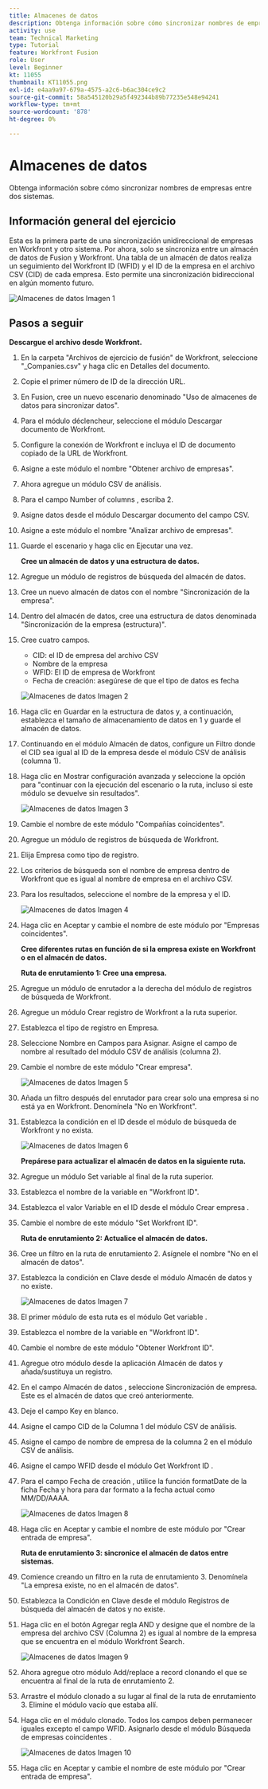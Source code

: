 ```yaml
---
title: Almacenes de datos
description: Obtenga información sobre cómo sincronizar nombres de empresas entre dos sistemas. (Debe tener entre 60 y 160 caracteres, pero 59 caracteres)
activity: use
team: Technical Marketing
type: Tutorial
feature: Workfront Fusion
role: User
level: Beginner
kt: 11055
thumbnail: KT11055.png
exl-id: e4aa9a97-679a-4575-a2c6-b6ac304ce9c2
source-git-commit: 58a545120b29a5f492344b89b77235e548e94241
workflow-type: tm+mt
source-wordcount: '878'
ht-degree: 0%

---
```


# Almacenes de datos

Obtenga información sobre cómo sincronizar nombres de empresas entre dos sistemas.

## Información general del ejercicio

Esta es la primera parte de una sincronización unidireccional de empresas en Workfront y otro sistema. Por ahora, solo se sincroniza entre un almacén de datos de Fusion y Workfront. Una tabla de un almacén de datos realiza un seguimiento del Workfront ID (WFID) y el ID de la empresa en el archivo CSV (CID) de cada empresa. Esto permite una sincronización bidireccional en algún momento futuro.

![Almacenes de datos Imagen 1](../12-exercises/assets/data-stores-walkthrough-1.png)

## Pasos a seguir

**Descargue el archivo desde Workfront.**

1. En la carpeta &quot;Archivos de ejercicio de fusión&quot; de Workfront, seleccione &quot;_Companies.csv&quot; y haga clic en Detalles del documento.
1. Copie el primer número de ID de la dirección URL.
1. En Fusion, cree un nuevo escenario denominado &quot;Uso de almacenes de datos para sincronizar datos&quot;.
1. Para el módulo déclencheur, seleccione el módulo Descargar documento de Workfront.
1. Configure la conexión de Workfront e incluya el ID de documento copiado de la URL de Workfront.
1. Asigne a este módulo el nombre &quot;Obtener archivo de empresas&quot;.
1. Ahora agregue un módulo CSV de análisis.
1. Para el campo Number of columns , escriba 2.
1. Asigne datos desde el módulo Descargar documento del campo CSV.
1. Asigne a este módulo el nombre &quot;Analizar archivo de empresas&quot;.
1. Guarde el escenario y haga clic en Ejecutar una vez.

   **Cree un almacén de datos y una estructura de datos.**

1. Agregue un módulo de registros de búsqueda del almacén de datos.
1. Cree un nuevo almacén de datos con el nombre &quot;Sincronización de la empresa&quot;.
1. Dentro del almacén de datos, cree una estructura de datos denominada &quot;Sincronización de la empresa (estructura)&quot;.
1. Cree cuatro campos.

   + CID: el ID de empresa del archivo CSV
   + Nombre de la empresa
   + WFID: El ID de empresa de Workfront
   + Fecha de creación: asegúrese de que el tipo de datos es fecha

   ![Almacenes de datos Imagen 2](../12-exercises/assets/data-stores-walkthrough-2.png)

1. Haga clic en Guardar en la estructura de datos y, a continuación, establezca el tamaño de almacenamiento de datos en 1 y guarde el almacén de datos.
1. Continuando en el módulo Almacén de datos, configure un Filtro donde el CID sea igual al ID de la empresa desde el módulo CSV de análisis (columna 1).
1. Haga clic en Mostrar configuración avanzada y seleccione la opción para &quot;continuar con la ejecución del escenario o la ruta, incluso si este módulo se devuelve sin resultados&quot;.

   ![Almacenes de datos Imagen 3](../12-exercises/assets/data-stores-walkthrough-3.png)

1. Cambie el nombre de este módulo &quot;Compañías coincidentes&quot;.
1. Agregue un módulo de registros de búsqueda de Workfront.
1. Elija Empresa como tipo de registro.
1. Los criterios de búsqueda son el nombre de empresa dentro de Workfront que es igual al nombre de empresa en el archivo CSV.
1. Para los resultados, seleccione el nombre de la empresa y el ID.

   ![Almacenes de datos Imagen 4](../12-exercises/assets/data-stores-walkthrough-4.png)

1. Haga clic en Aceptar y cambie el nombre de este módulo por &quot;Empresas coincidentes&quot;.

   **Cree diferentes rutas en función de si la empresa existe en Workfront o en el almacén de datos.**

   **Ruta de enrutamiento 1: Cree una empresa.**

1. Agregue un módulo de enrutador a la derecha del módulo de registros de búsqueda de Workfront.
1. Agregue un módulo Crear registro de Workfront a la ruta superior.
1. Establezca el tipo de registro en Empresa.
1. Seleccione Nombre en Campos para Asignar. Asigne el campo de nombre al resultado del módulo CSV de análisis (columna 2).
1. Cambie el nombre de este módulo &quot;Crear empresa&quot;.

   ![Almacenes de datos Imagen 5](../12-exercises/assets/data-stores-walkthrough-5.png)

1. Añada un filtro después del enrutador para crear solo una empresa si no está ya en Workfront. Denomínela &quot;No en Workfront&quot;.
1. Establezca la condición en el ID desde el módulo de búsqueda de Workfront y no exista.

   ![Almacenes de datos Imagen 6](../12-exercises/assets/data-stores-walkthrough-6.png)

   **Prepárese para actualizar el almacén de datos en la siguiente ruta.**

1. Agregue un módulo Set variable al final de la ruta superior.
1. Establezca el nombre de la variable en &quot;Workfront ID&quot;.
1. Establezca el valor Variable en el ID desde el módulo Crear empresa .
1. Cambie el nombre de este módulo &quot;Set Workfront ID&quot;.

   **Ruta de enrutamiento 2: Actualice el almacén de datos.**

1. Cree un filtro en la ruta de enrutamiento 2. Asígnele el nombre &quot;No en el almacén de datos&quot;.

1. Establezca la condición en Clave desde el módulo Almacén de datos y no existe.

   ![Almacenes de datos Imagen 7](../12-exercises/assets/data-stores-walkthrough-7.png)

1. El primer módulo de esta ruta es el módulo Get variable .
1. Establezca el nombre de la variable en &quot;Workfront ID&quot;.
1. Cambie el nombre de este módulo &quot;Obtener Workfront ID&quot;.
1. Agregue otro módulo desde la aplicación Almacén de datos y añada/sustituya un registro.
1. En el campo Almacén de datos , seleccione Sincronización de empresa. Este es el almacén de datos que creó anteriormente.
1. Deje el campo Key en blanco.
1. Asigne el campo CID de la Columna 1 del módulo CSV de análisis.
1. Asigne el campo de nombre de empresa de la columna 2 en el módulo CSV de análisis.
1. Asigne el campo WFID desde el módulo Get Workfront ID .
1. Para el campo Fecha de creación , utilice la función formatDate de la ficha Fecha y hora para dar formato a la fecha actual como MM/DD/AAAA.

   ![Almacenes de datos Imagen 8](../12-exercises/assets/data-stores-walkthrough-8.png)

1. Haga clic en Aceptar y cambie el nombre de este módulo por &quot;Crear entrada de empresa&quot;.

   **Ruta de enrutamiento 3: sincronice el almacén de datos entre sistemas.**

1. Comience creando un filtro en la ruta de enrutamiento 3. Denomínela &quot;La empresa existe, no en el almacén de datos&quot;.
1. Establezca la Condición en Clave desde el módulo Registros de búsqueda del almacén de datos y no existe.
1. Haga clic en el botón Agregar regla AND y designe que el nombre de la empresa del archivo CSV (Columna 2) es igual al nombre de la empresa que se encuentra en el módulo Workfront Search.

   ![Almacenes de datos Imagen 9](../12-exercises/assets/data-stores-walkthrough-9.png)

1. Ahora agregue otro módulo Add/replace a record clonando el que se encuentra al final de la ruta de enrutamiento 2.
1. Arrastre el módulo clonado a su lugar al final de la ruta de enrutamiento 3. Elimine el módulo vacío que estaba allí.
1. Haga clic en el módulo clonado. Todos los campos deben permanecer iguales excepto el campo WFID. Asignarlo desde el módulo Búsqueda de empresas coincidentes .

   ![Almacenes de datos Imagen 10](../12-exercises/assets/data-stores-walkthrough-10.png)

1. Haga clic en Aceptar y cambie el nombre de este módulo por &quot;Crear entrada de empresa&quot;.
